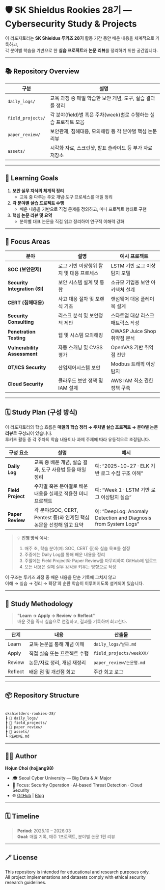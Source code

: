 # 🛡️ SK Shieldus Rookies 28기 — Cybersecurity Study & Projects

이 리포지토리는 **SK Shieldus 루키즈 28기** 활동 기간 동안 배운 내용을 체계적으로 기록하고,  
각 분야별 학습을 기반으로 한 **실습 프로젝트**와 **논문 리뷰**를 정리하기 위한 공간입니다.

---

## 📚 Repository Overview

| 구분 | 설명 |
|------|------|
| `daily_logs/` | 교육 과정 중 매일 학습한 보안 개념, 도구, 실습 결과를 정리 |
| `field_projects/` | 각 분야(field)별 혹은 주차(week)별로 수행하는 실습 프로젝트 모음 |
| `paper_review/` | 보안관제, 침해대응, 모의해킹 등 각 분야별 핵심 논문 리뷰 |
| `assets/` | 시각화 자료, 스크린샷, 발표 슬라이드 등 부가 자료 저장소 |

---

## 🧭 Learning Goals

1. **보안 실무 지식의 체계적 정리**
   - 교육 중 다루는 주요 개념·도구·프로세스를 매일 정리
2. **각 분야별 실습 프로젝트 수행**
   - 배운 내용을 기반으로 직접 문제를 정의하고, 미니 프로젝트 형태로 구현
3. **핵심 논문 리뷰 및 요약**
   - 분야별 대표 논문을 직접 읽고 정리하여 연구적 이해력 강화

---

## 🧩 Focus Areas

| 분야 | 설명 | 예시 프로젝트 |
|------|------|----------------|
| **SOC (보안관제)** | 로그 기반 이상행위 탐지 및 대응 프로세스 | LSTM 기반 로그 이상탐지 모델 |
| **Security Integration (SI)** | 보안 시스템 설계 및 통합 | 소규모 기업용 보안 아키텍처 설계 |
| **CERT (침해대응)** | 사고 대응 절차 및 포렌식 기초 | 랜섬웨어 대응 플레이북 설계 |
| **Security Consulting** | 리스크 분석 및 보안정책 제안 | 스타트업 대상 리스크 매트릭스 작성 |
| **Penetration Testing** | 웹 및 시스템 모의해킹 | OWASP Juice Shop 취약점 분석 |
| **Vulnerability Assessment** | 자동 스캐닝 및 CVSS 평가 | OpenVAS 기반 취약점 진단 |
| **OT/ICS Security** | 산업제어시스템 보안 | Modbus 트래픽 이상 탐지 |
| **Cloud Security** | 클라우드 보안 정책 및 IAM 설계 | AWS IAM 최소 권한 정책 구축 |

---

## 🗓️ Study Plan (구성 방식)

이 리포지토리의 학습 흐름은 **매일의 학습 정리 → 주차별 실습 프로젝트 → 분야별 논문 리뷰**로 구성되어 있습니다.  
루키즈 활동 중 각 주차의 학습 내용이나 과제 주제에 따라 유동적으로 조정됩니다.

| 구성 요소 | 설명 | 예시 |
|------------|------|------|
| **Daily Log** | 교육 중 배운 개념, 실습 결과, 도구 사용법 등을 매일 정리 | 예: “2025-10-27 · ELK 기반 로그 수집 구조 이해” |
| **Field Project** | 주차별 혹은 분야별로 배운 내용을 실제로 적용한 미니 프로젝트 | 예: “Week 1 · LSTM 기반 로그 이상탐지 실습” |
| **Paper Review** | 각 분야(SOC, CERT, Pentest 등)와 연계된 핵심 논문을 선정해 읽고 요약 | 예: “DeepLog: Anomaly Detection and Diagnosis from System Logs” |

> 💡 **진행 방식 예시:**  
> 1. 매주 초, 학습 분야(예: SOC, CERT 등)와 실습 목표를 설정  
> 2. 주중에는 Daily Log를 통해 배운 내용을 정리  
> 3. 주말에는 Field Project와 Paper Review를 마무리하여 GitHub에 업로드  
> 4. 모든 내용은 실제 실무 감각을 키우는 방향으로 작성  

이 구조는 루키즈 과정 중 배운 내용을 단순 기록에 그치지 않고  
이해 → 실습 → 정리 → 확장’의 순환 학습이 이루어지도록 설계되어 있습니다.


---

## 🧠 Study Methodology

> **"Learn → Apply → Review → Reflect"**  
> 배운 것을 즉시 실습으로 연결하고, 결과를 기록하며 회고한다.

| 단계 | 내용 | 산출물 |
|------|------|--------|
| Learn | 교육·논문을 통해 개념 이해 | `daily_logs/날짜.md` |
| Apply | 직접 실습 또는 프로젝트 수행 | `field_projects/weekXX/` |
| Review | 논문/자료 정리, 개념 재정리 | `paper_review/논문명.md` |
| Reflect | 배운 점 및 개선점 회고 | 주간 회고 로그 |

---

## 📦 Repository Structure

```bash

skshielders-rookies-28/
┣ 📂 daily_logs/
┣ 📂 field_projects/
┣ 📂 paper_review/
┣ 📂 assets/
┗ README.md

```


---

## 🧑‍💻 Author
**Hojun Choi (hojjang98)**  
- 🎓 Seoul Cyber University — Big Data & AI Major  
- 🧠 Focus: Security Operation · AI-based Threat Detection · Cloud Security  
- 🌐 [GitHub](https://github.com/hojjang98) | [Blog](https://hojjang98.github.io)

---

## 🗓️ Timeline
> **Period:** 2025.10 – 2026.03  
> **Goal:** 매일 기록, 매주 1프로젝트, 분야별 논문 1편 리뷰  

---

## 🪄 License
This repository is intended for educational and research purposes only.  
All project implementations and datasets comply with ethical security research guidelines.
